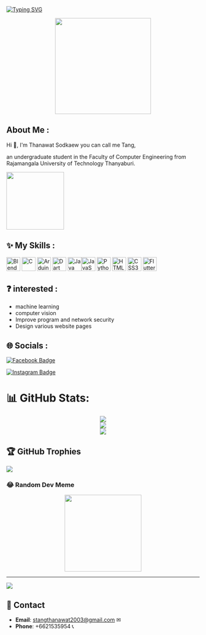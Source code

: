 

[![Typing SVG](https://readme-typing-svg.herokuapp.com?font=Satisfy&pause=1000&color=F7277C&vCenter=true&random=false&width=435&lines=Thanawat+Sodkaew)](https://git.io/typing-svg) 

<div id="header" align="center">
  <img src="https://media.giphy.com/media/Dk57URqjqjHjNGHeMV/giphy.gif?cid=ecf05e4742gjvyhbos058yvuita6qtbnra5kgryxbm23ypr4&ep=v1_gifs_search&rid=giphy.gif&ct=g" width="250"/>
</div>



## About Me :

  
Hi 👋, I'm Thanawat Sodkaew you can call me Tang, 

an undergraduate student in the Faculty of Computer Engineering from Rajamangala University of Technology Thanyaburi.  

<img src="https://media.giphy.com/media/UIN7Andwh7kDZGUvmt/giphy.gif?cid=ecf05e47m5r06wovgbglchpg78vw4l9wmaaakas6v3ia9tv6&ep=v1_gifs_search&rid=giphy.gif&ct=g" width="150"/>

## ✨ My Skills :

<p align="left">
  <a href="https://www.blender.org/" target="_blank" rel="noreferrer"><img src="https://raw.githubusercontent.com/danielcranney/readme-generator/main/public/icons/skills/blender-colored.svg" width="36" height="36" alt="Blender" /></a>
<a href="https://docs.microsoft.com/en-us/cpp/?view=msvc-170" target="_blank" rel="noreferrer"><img src="https://raw.githubusercontent.com/danielcranney/readme-generator/main/public/icons/skills/c-colored.svg" width="36" height="36" alt="C" /></a>
  <a href="https://store.arduino.cc/?gclid=Cj0KCQjw2eilBhCCARIsAG0Pf8uueBifykWcsSS4LPESeGQfxGVKJYnzV7bz471XfknQJy_1VINVWM8aAkLtEALw_wcB" target="_blank" rel="noreferrer"><img src="https://raw.githubusercontent.com/danielcranney/readme-generator/main/public/icons/skills/arduino-colored.svg" width="36" height="36" alt="Arduino" /></a>
  <a href="https://dart.dev/" target="_blank" rel="noreferrer"><img src="https://raw.githubusercontent.com/danielcranney/readme-generator/main/public/icons/skills/dart-colored.svg" width="36" height="36" alt="Dart" /></a>
  <a href="https://www.oracle.com/java/" target="_blank" rel="noreferrer"><img src="https://raw.githubusercontent.com/danielcranney/readme-generator/main/public/icons/skills/java-colored.svg" width="36" height="36" alt="Java" /></a><a href="https://developer.mozilla.org/en-US/docs/Web/JavaScript" target="_blank" rel="noreferrer"><img src="https://raw.githubusercontent.com/danielcranney/readme-generator/main/public/icons/skills/javascript-colored.svg" width="36" height="36" alt="JavaScript" /></a>
  <a href="https://www.python.org/" target="_blank" rel="noreferrer"><img src="https://raw.githubusercontent.com/danielcranney/readme-generator/main/public/icons/skills/python-colored.svg" width="36" height="36" alt="Python" /></a>
  <a href="https://developer.mozilla.org/en-US/docs/Glossary/HTML5" target="_blank" rel="noreferrer"><img src="https://raw.githubusercontent.com/danielcranney/readme-generator/main/public/icons/skills/html5-colored.svg" width="36" height="36" alt="HTML5" /></a>
  <a href="https://www.w3.org/TR/CSS/#css" target="_blank" rel="noreferrer"><img src="https://raw.githubusercontent.com/danielcranney/readme-generator/main/public/icons/skills/css3-colored.svg" width="36" height="36" alt="CSS3" /></a>  
  <a href="https://flutter.dev/" rel="noreferrer"><img src="https://avatars.githubusercontent.com/u/14101776?s=280&v=4" width="36" height="36" alt="Flutter" /></a>  
</p>

## ❓ interested :

- machine learning
- computer vision
- Improve program and network security
- Design various website pages


## 🌐 Socials :
<p> 
  <a href="https://www.facebook.com/thanawat.sodkeaw?mibextid=LQQJ4d">
    <img src="https://img.shields.io/badge/Facebook-blue?style=for-the-badge&logo=facebook&logoColor=white" alt="Facebook Badge"/>
  </a> 
</p>

<p> 
  <a href="https://www.instagram.com/thanawat_sk?igsh=MTR1dzEzeGJ1OXo0cw==">
    <img src="https://img.shields.io/badge/Instagram-purple?style=for-the-badge&logo=instagram&logoColor=white" alt="Instagram Badge"/>
  </a> 
</p>


# 📊 GitHub Stats:
<div id="header" align="center">
  
![](https://github-readme-stats.vercel.app/api?username=dom28s&theme=calm&hide_border=true&include_all_commits=false&count_private=true)<br/>
![](https://github-readme-streak-stats.herokuapp.com/?user=dom28s&theme=calm&hide_border=true)<br/>
![](https://github-readme-stats.vercel.app/api/top-langs/?username=dom28s&theme=calm&hide_border=true&include_all_commits=false&count_private=true&layout=compact)

</div>

## 🏆 GitHub Trophies
![](https://github-profile-trophy.vercel.app/?username=dom28s&theme=dracula&no-frame=true&no-bg=true&margin-w=4)

### 😂 Random Dev Meme

<div id="header" align="center">
  
<img src='https://randommeme-five.vercel.app/' style="height: 200px;"/>

</div>

---
[![](https://visitcount.itsvg.in/api?id=dom28s&icon=3&color=7)](https://visitcount.itsvg.in)

<!-- Proudly created with GPRM ( https://gprm.itsvg.in ) -->

## 💌 Contact

- **Email**: [stangthanawat2003@gmail.com](mailto:stangthanawat2003@gmail.com) ✉
- **Phone**: +6621535954 📞
